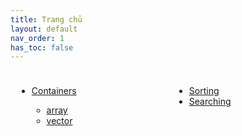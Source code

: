```yaml
---
title: Trang chủ
layout: default
nav_order: 1
has_toc: false
---
```

<div style="display: flex;">
  <div style="flex: 1; padding: 10px;">    
    <ul>
      <li><a href="/cppdocs/docs/containers">Containers</a></li>
      <ul>
        <li><a href="/cppdocs/docs/containers/array">array</a></li>
        <li><a href="/cppdocs/docs/containers/vector">vector</a></li>
      </ul>
    </ul>
  </div>
  <div style="flex: 1; padding: 10px;">    
    <ul>
      <li><a href="/cppdocs/docs/algorithms/sorting/">Sorting</a></li>
      <li><a href="/cppdocs/docs/algorithms/searching/">Searching</a></li>
    </ul>
  </div>
</div>
